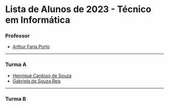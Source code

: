 # Lista de Alunos de 2023 - Técnico em Informática

### Professor

- [Arthur Faria Porto](https://github.com/arthurfporto)

---

[comment]: <> (Coloque abaixo o seu nome completo, em ordem alfabética, e o link para o seu github, com base no exemplo do que fiz no nome do professor)

### Turma A

- [Henrique Cardoso de Souza](https://github.com/Henrique-1961)
- [Gabriela de Souza Reis](https://github.com/Gabrielaounao)

<hr>

### Turma B
